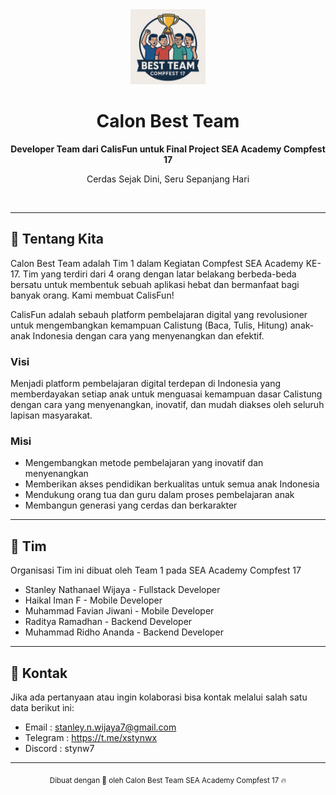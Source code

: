 <div align="center">
  <img src="org-logo.jpg" height="120" />
  <h1>Calon Best Team</h1>
  <p><strong>Developer Team dari CalisFun untuk Final Project SEA Academy Compfest 17</strong></p>
  <p>Cerdas Sejak Dini, Seru Sepanjang Hari</p>
  <br />
</div>

---

## 🚀 Tentang Kita

Calon Best Team adalah Tim 1 dalam Kegiatan Compfest SEA Academy KE-17. Tim yang terdiri dari 4 orang dengan latar belakang berbeda-beda bersatu untuk membentuk sebuah aplikasi hebat dan bermanfaat bagi banyak orang. Kami membuat CalisFun!

CalisFun adalah sebauh platform pembelajaran digital yang revolusioner untuk mengembangkan kemampuan Calistung (Baca, Tulis, Hitung) anak-anak Indonesia dengan cara yang menyenangkan dan efektif.

### Visi
Menjadi platform pembelajaran digital terdepan di Indonesia yang memberdayakan setiap anak untuk menguasai kemampuan dasar Calistung dengan cara yang menyenangkan, inovatif, dan mudah diakses oleh seluruh lapisan masyarakat.

### Misi
- Mengembangkan metode pembelajaran yang inovatif dan menyenangkan
- Memberikan akses pendidikan berkualitas untuk semua anak Indonesia
- Mendukung orang tua dan guru dalam proses pembelajaran anak
- Membangun generasi yang cerdas dan berkarakter

---

## 👥 Tim

Organisasi Tim ini dibuat oleh Team 1 pada SEA Academy Compfest 17

<ul>
<li>Stanley Nathanael Wijaya - Fullstack Developer</li>
<li>Haikal Iman F - Mobile Developer</li>
<li>Muhammad Favian Jiwani - Mobile Developer</li>
<li>Raditya Ramadhan - Backend Developer</li>
<li>Muhammad Ridho Ananda - Backend Developer</li>
</ul>

---

## 📧 Kontak

Jika ada pertanyaan atau ingin kolaborasi bisa kontak melalui salah satu data berikut ini:

- Email : stanley.n.wijaya7@gmail.com
- Telegram : https://t.me/xstynwx
- Discord : stynw7

---

<div align="center">
  <sub>Dibuat dengan 🤍 oleh Calon Best Team SEA Academy Compfest 17 🔥</sub>
</div>